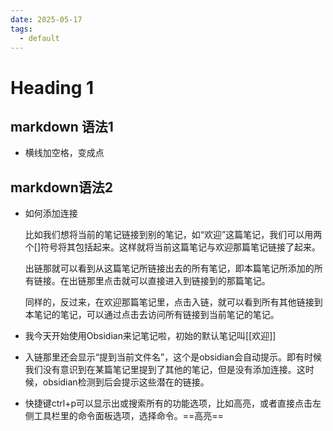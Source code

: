 ```yaml
---
date: 2025-05-17
tags:
  - default
---
```


# Heading 1

## markdown 语法1
- 横线加空格，变成点


## markdown语法2
- 如何添加连接

	比如我们想将当前的笔记链接到别的笔记，如“欢迎”这篇笔记，我们可以用两个[]符号将其包括起来。这样就将当前这篇笔记与欢迎那篇笔记链接了起来。

	出链那就可以看到从这篇笔记所链接出去的所有笔记，即本篇笔记所添加的所有链接。在出链那里点击就可以直接进入到链接到的那篇笔记。

	同样的，反过来，在欢迎那篇笔记里，点击入链，就可以看到所有其他链接到本笔记的笔记，可以通过点击去访问所有链接到当前笔记的笔记。

- 我今天开始使用Obsidian来记笔记啦，初始的默认笔记叫[[欢迎]]

- 入链那里还会显示“提到当前文件名”，这个是obsidian会自动提示。即有时候我们没有意识到在某篇笔记里提到了其他的笔记，但是没有添加连接。这时候，obsidian检测到后会提示这些潜在的链接。

- 快捷键ctrl+p可以显示出或搜索所有的功能选项，比如高亮，或者直接点击左侧工具栏里的命令面板选项，选择命令。==高亮==  